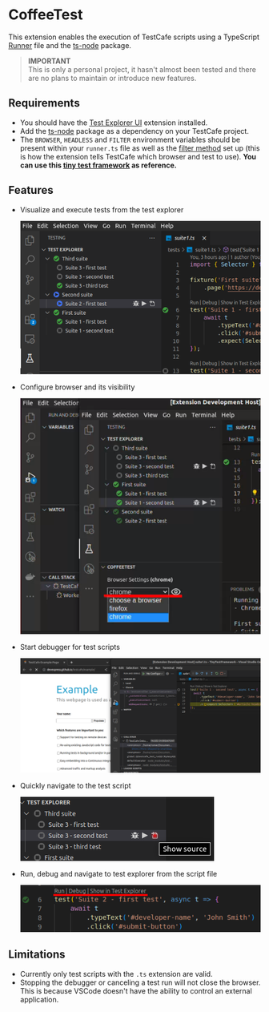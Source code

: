 # CoffeeTest
This extension enables the execution of TestCafe scripts using a TypeScript [Runner](https://testcafe.io/documentation/402641/reference/testcafe-api/runner) file and the  [ts-node](https://www.npmjs.com/package/ts-node) package.

> **IMPORTANT**  
> This is only a personal project, it hasn't almost been tested and there are no plans to maintain or introduce new features.

## Requirements
 - You should have the [Test Explorer UI](https://marketplace.visualstudio.com/items?itemName=hbenl.vscode-test-explorer) extension installed.
 - Add the [ts-node](https://www.npmjs.com/package/ts-node) package as a dependency on your TestCafe project.
 - The `BROWSER`, `HEADLESS` and `FILTER` environment variables should be present within your `runner.ts` file as well as the [filter method](https://testcafe.io/documentation/402657/reference/testcafe-api/runner/filter) set up (this is how the extension tells TestCafe which browser and test to use). **You can use this [tiny test framework](https://github.com/R0m3rCh/TinyTestFramework) as reference.**

## Features
- Visualize and execute tests from the test explorer
  
  ![Test Explorer](/img/img_01.png?raw=true "Test Explorer")

- Configure browser and its visibility
  
  ![Browser Configuration](/img/img_02.png?raw=true "Browser Configuration")

- Start debugger for test scripts
  
  ![Debugger](/img/img_03.png?raw=true "Debugger")

- Quickly navigate to the test script

  ![Navigation](/img/img_04.png?raw=true "Navigation")

- Run, debug and navigate to test explorer from the script file
  
  ![File Actions](/img/img_05.png?raw=true "File Actions")

## Limitations
- Currently only test scripts with the `.ts` extension are valid.
- Stopping the debugger or canceling a test run will not close the browser. This is because VSCode doesn't have the ability to control an external application.
